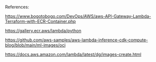 References:

https://www.bogotobogo.com/DevOps/AWS/aws-API-Gateway-Lambda-Terraform-with-ECR-Container.php

https://gallery.ecr.aws/lambda/python

https://github.com/aws-samples/aws-lambda-inference-cdk-compute-blog/blob/main/ml-images/oci

https://docs.aws.amazon.com/lambda/latest/dg/images-create.html

